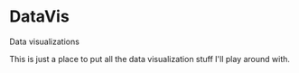 # DataVis
Data visualizations

This is just a place to put all the data visualization stuff I'll play around with.
